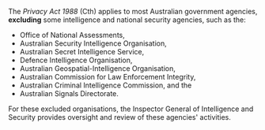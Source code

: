 The *Privacy Act 1988* (Cth) applies to most Australian government agencies, **excluding** some intelligence and national security agencies, such as the:

- Office of National Assessments,
- Australian Security Intelligence Organisation,
- Australian Secret Intelligence Service,
- Defence Intelligence Organisation,
- Australian Geospatial-Intelligence Organisation,
- Australian Commission for Law Enforcement Integrity,
- Australian Criminal Intelligence Commission, and the
- Australian Signals Directorate.

For these excluded organisations, the Inspector General of Intelligence and Security provides oversight and review of these agencies' activities.